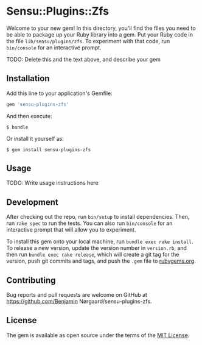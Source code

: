 # Sensu::Plugins::Zfs

Welcome to your new gem! In this directory, you'll find the files you need to be able to package up your Ruby library into a gem. Put your Ruby code in the file `lib/sensu/plugins/zfs`. To experiment with that code, run `bin/console` for an interactive prompt.

TODO: Delete this and the text above, and describe your gem

## Installation

Add this line to your application's Gemfile:

```ruby
gem 'sensu-plugins-zfs'
```

And then execute:

    $ bundle

Or install it yourself as:

    $ gem install sensu-plugins-zfs

## Usage

TODO: Write usage instructions here

## Development

After checking out the repo, run `bin/setup` to install dependencies. Then, run `rake spec` to run the tests. You can also run `bin/console` for an interactive prompt that will allow you to experiment.

To install this gem onto your local machine, run `bundle exec rake install`. To release a new version, update the version number in `version.rb`, and then run `bundle exec rake release`, which will create a git tag for the version, push git commits and tags, and push the `.gem` file to [rubygems.org](https://rubygems.org).

## Contributing

Bug reports and pull requests are welcome on GitHub at https://github.com/Benjamin Nørgaard/sensu-plugins-zfs.


## License

The gem is available as open source under the terms of the [MIT License](http://opensource.org/licenses/MIT).

